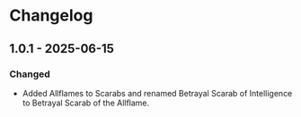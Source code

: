 # Changelog

## 1.0.1 - 2025-06-15

### Changed

-   Added Allflames to Scarabs and renamed Betrayal Scarab of Intelligence to Betrayal Scarab of the Allflame.
